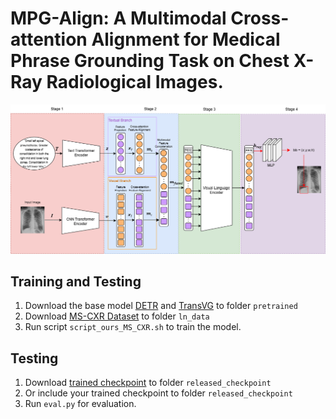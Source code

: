 # MPG-Align: A Multimodal Cross-attention Alignment for Medical Phrase Grounding Task on Chest X-Ray Radiological Images.

![Image Text](https://github.com/Esuck09/MPG-Align/blob/main/figures/models.png)

## Training and Testing
1. Download the base model [DETR]() and [TransVG]() to folder ```pretrained``` 
2. Download [MS-CXR Dataset](https://drive.google.com/file/d/1VO2gnfw18MCiWUdVKjMvXXIkosf0flHh/view?usp=drive_link) to folder ```ln_data```
3. Run script ```script_ours_MS_CXR.sh``` to train the model.

## Testing 
1. Download [trained checkpoint]() to folder ```released_checkpoint``` 
2. Or include your trained checkpoint to folder ```released_checkpoint```
3. Run ```eval.py``` for evaluation.